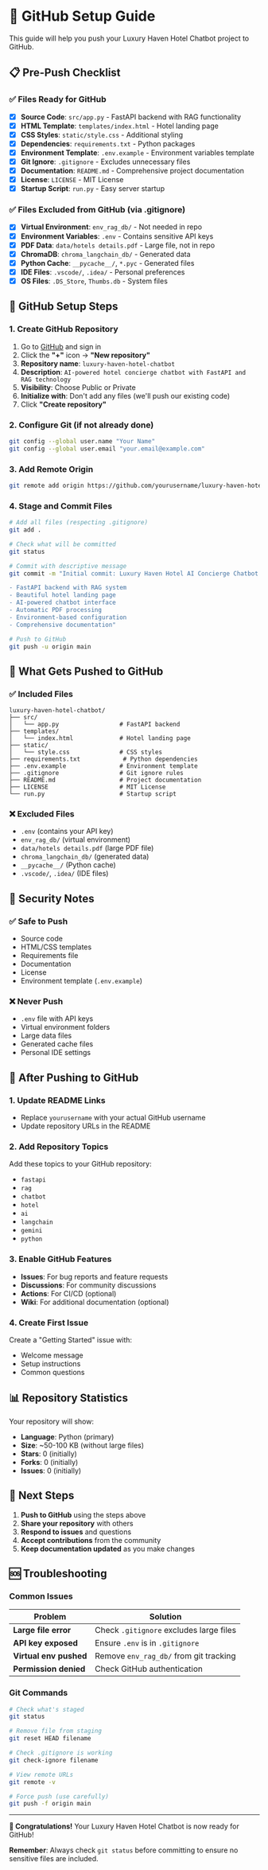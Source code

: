 # 🚀 GitHub Setup Guide

This guide will help you push your Luxury Haven Hotel Chatbot project to GitHub.

## 📋 Pre-Push Checklist

### ✅ Files Ready for GitHub
- [x] **Source Code**: `src/app.py` - FastAPI backend with RAG functionality
- [x] **HTML Template**: `templates/index.html` - Hotel landing page
- [x] **CSS Styles**: `static/style.css` - Additional styling
- [x] **Dependencies**: `requirements.txt` - Python packages
- [x] **Environment Template**: `.env.example` - Environment variables template
- [x] **Git Ignore**: `.gitignore` - Excludes unnecessary files
- [x] **Documentation**: `README.md` - Comprehensive project documentation
- [x] **License**: `LICENSE` - MIT License
- [x] **Startup Script**: `run.py` - Easy server startup

### ✅ Files Excluded from GitHub (via .gitignore)
- [x] **Virtual Environment**: `env_rag_db/` - Not needed in repo
- [x] **Environment Variables**: `.env` - Contains sensitive API keys
- [x] **PDF Data**: `data/hotels details.pdf` - Large file, not in repo
- [x] **ChromaDB**: `chroma_langchain_db/` - Generated data
- [x] **Python Cache**: `__pycache__/`, `*.pyc` - Generated files
- [x] **IDE Files**: `.vscode/`, `.idea/` - Personal preferences
- [x] **OS Files**: `.DS_Store`, `Thumbs.db` - System files

## 🔧 GitHub Setup Steps

### 1. Create GitHub Repository

1. Go to [GitHub](https://github.com) and sign in
2. Click the **"+"** icon → **"New repository"**
3. **Repository name**: `luxury-haven-hotel-chatbot`
4. **Description**: `AI-powered hotel concierge chatbot with FastAPI and RAG technology`
5. **Visibility**: Choose Public or Private
6. **Initialize with**: Don't add any files (we'll push our existing code)
7. Click **"Create repository"**

### 2. Configure Git (if not already done)

```bash
git config --global user.name "Your Name"
git config --global user.email "your.email@example.com"
```

### 3. Add Remote Origin

```bash
git remote add origin https://github.com/yourusername/luxury-haven-hotel-chatbot.git
```

### 4. Stage and Commit Files

```bash
# Add all files (respecting .gitignore)
git add .

# Check what will be committed
git status

# Commit with descriptive message
git commit -m "Initial commit: Luxury Haven Hotel AI Concierge Chatbot

- FastAPI backend with RAG system
- Beautiful hotel landing page
- AI-powered chatbot interface
- Automatic PDF processing
- Environment-based configuration
- Comprehensive documentation"

# Push to GitHub
git push -u origin main
```

## 📁 What Gets Pushed to GitHub

### ✅ Included Files
```
luxury-haven-hotel-chatbot/
├── src/
│   └── app.py                 # FastAPI backend
├── templates/
│   └── index.html             # Hotel landing page
├── static/
│   └── style.css              # CSS styles
├── requirements.txt            # Python dependencies
├── .env.example               # Environment template
├── .gitignore                 # Git ignore rules
├── README.md                  # Project documentation
├── LICENSE                    # MIT License
└── run.py                     # Startup script
```

### ❌ Excluded Files
- `.env` (contains your API key)
- `env_rag_db/` (virtual environment)
- `data/hotels details.pdf` (large PDF file)
- `chroma_langchain_db/` (generated data)
- `__pycache__/` (Python cache)
- `.vscode/`, `.idea/` (IDE files)

## 🔐 Security Notes

### ✅ Safe to Push
- Source code
- HTML/CSS templates
- Requirements file
- Documentation
- License
- Environment template (`.env.example`)

### ❌ Never Push
- `.env` file with API keys
- Virtual environment folders
- Large data files
- Generated cache files
- Personal IDE settings

## 🌟 After Pushing to GitHub

### 1. Update README Links
- Replace `yourusername` with your actual GitHub username
- Update repository URLs in the README

### 2. Add Repository Topics
Add these topics to your GitHub repository:
- `fastapi`
- `rag`
- `chatbot`
- `hotel`
- `ai`
- `langchain`
- `gemini`
- `python`

### 3. Enable GitHub Features
- **Issues**: For bug reports and feature requests
- **Discussions**: For community discussions
- **Actions**: For CI/CD (optional)
- **Wiki**: For additional documentation (optional)

### 4. Create First Issue
Create a "Getting Started" issue with:
- Welcome message
- Setup instructions
- Common questions

## 📊 Repository Statistics

Your repository will show:
- **Language**: Python (primary)
- **Size**: ~50-100 KB (without large files)
- **Stars**: 0 (initially)
- **Forks**: 0 (initially)
- **Issues**: 0 (initially)

## 🎯 Next Steps

1. **Push to GitHub** using the steps above
2. **Share your repository** with others
3. **Respond to issues** and questions
4. **Accept contributions** from the community
5. **Keep documentation updated** as you make changes

## 🆘 Troubleshooting

### Common Issues

| Problem | Solution |
|---------|----------|
| **Large file error** | Check `.gitignore` excludes large files |
| **API key exposed** | Ensure `.env` is in `.gitignore` |
| **Virtual env pushed** | Remove `env_rag_db/` from git tracking |
| **Permission denied** | Check GitHub authentication |

### Git Commands

```bash
# Check what's staged
git status

# Remove file from staging
git reset HEAD filename

# Check .gitignore is working
git check-ignore filename

# View remote URLs
git remote -v

# Force push (use carefully)
git push -f origin main
```

---

**🎉 Congratulations!** Your Luxury Haven Hotel Chatbot is now ready for GitHub!

**Remember**: Always check `git status` before committing to ensure no sensitive files are included.
